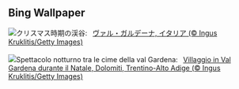 ## Bing Wallpaper
![](https://www.bing.com/th?id=OHR.ValGardenaItaly_JA-JP2238333845_UHD.jpg&w=1000)クリスマス時期の渓谷:&nbsp;&ensp;[ヴァル・ガルデーナ, イタリア (© Ingus Kruklitis/Getty Images)](https://www.bing.com/th?id=OHR.ValGardenaItaly_JA-JP2238333845_UHD.jpg)
<br><br/>
![](https://www.bing.com/th?id=OHR.ValGardenaItaly_IT-IT1495340445_UHD.jpg&w=1000)Spettacolo notturno tra le cime della val Gardena:&nbsp;&ensp;[Villaggio in Val Gardena durante il Natale, Dolomiti, Trentino-Alto Adige (© Ingus Kruklitis/Getty Images)](https://www.bing.com/th?id=OHR.ValGardenaItaly_IT-IT1495340445_UHD.jpg)
<br><br/>
